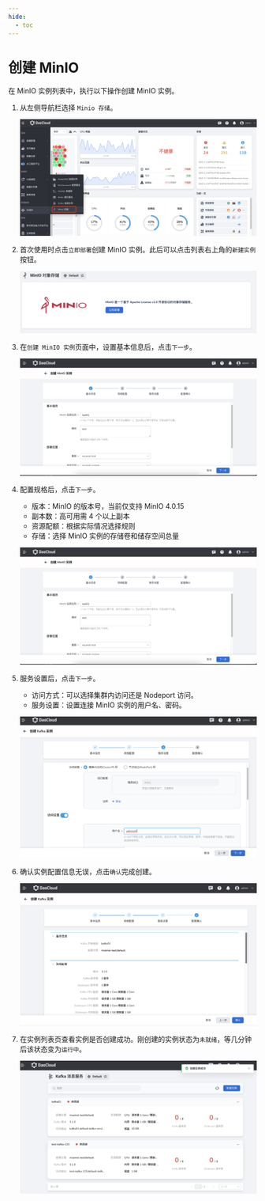 ```yaml
---
hide:
  - toc
---
```


# 创建 MinIO

在 MinIO 实例列表中，执行以下操作创建 MinIO 实例。

1. 从左侧导航栏选择 `Minio 存储`。

    ![](../images/create01.png)

2. 首次使用时点击`立即部署`创建 MinIO 实例。此后可以点击列表右上角的`新建实例`按钮。

    ![](../images/create02.png)

3. 在`创建 MinIO 实例`页面中，设置基本信息后，点击`下一步`。

    ![](../images/create03.png)

4. 配置规格后，点击`下一步`。

    - 版本：MinIO 的版本号，当前仅支持 MinIO 4.0.15
    - 副本数：高可用需 4 个以上副本
    - 资源配额：根据实际情况选择规则
    - 存储：选择 MinIO 实例的存储卷和储存空间总量

    ![](../images/create03.png)

5. 服务设置后，点击`下一步`。

    - 访问方式：可以选择集群内访问还是 Nodeport 访问。
    - 服务设置：设置连接 MinIO 实例的用户名、密码。

    ![](../images/create04.png)

6. 确认实例配置信息无误，点击`确认`完成创建。

    ![](../images/create05.png)

7. 在实例列表页查看实例是否创建成功。刚创建的实例状态为`未就绪`，等几分钟后该状态变为`运行中`。

    ![](../images/create06.png)

